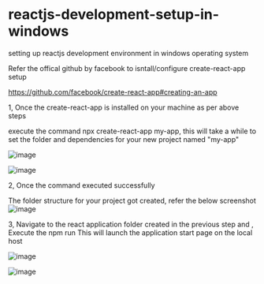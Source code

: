 # reactjs-development-setup-in-windows
setting up reactjs development environment in windows operating system 



Refer the offical github by facebook to isntall/configure  create-react-app setup

https://github.com/facebook/create-react-app#creating-an-app


1, Once the create-react-app  is installed on your machine as per above steps

execute the command npx create-react-app my-app, this will take a while to set the folder and dependencies for your new project named "my-app"

![image](https://user-images.githubusercontent.com/11384742/87242379-83362880-c46f-11ea-805b-d76d787a8c36.png)

![image](https://user-images.githubusercontent.com/11384742/87242453-24bd7a00-c470-11ea-9bdf-675745909217.png)

2, Once the command executed successfully 

The folder structure for your project got created, refer the below screenshot 
![image](https://user-images.githubusercontent.com/11384742/87242679-3f90ee00-c472-11ea-8a07-c0378dba6a9c.png)

3, Navigate to the react application folder created in the  previous step and ,  Execute the npm run This will launch the application start page on the local host


![image](https://user-images.githubusercontent.com/11384742/87242622-d01afe80-c471-11ea-81ce-73928d788487.png)


![image](https://user-images.githubusercontent.com/11384742/87242524-cd6bd980-c470-11ea-84c5-d68f90585760.png)
